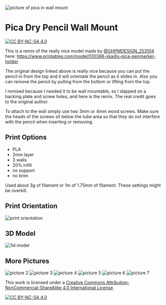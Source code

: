 ![picture of pica in wall mount](images/picture_01.png)

# Pica Dry Pencil Wall Mount

[![CC BY-NC-SA 4.0][cc-by-nc-sa-image]][cc-by-nc-sa]

This is a remix of the really nice model made by [@GHPMDESIGN_253104](https://www.printables.com/@GHPMDESIGN_253104) here:  https://www.printables.com/model/510398-skadis-pica-penmarker-holder

The original design linked above is really nice because you can put the pencil in from the top and it will orientate the pencil as it slides in.  Also you can remove the pencil by pulling from the bottom or lifting from the top.

I remixed because I needed it to be wall mountable, so I slapped on a backing plate and screw holes, and here is the remix.  The real credit goes to the original author.

To attach to the wall simply use two 3mm or 4mm wood screws.  Make sure the heads of the screws sit below the tube area so that they do not interfere with the pencil when inserting or removing.
 

## Print Options

- PLA
- 2mm layer
- 3 walls
- 20% infill
- no support
- no brim

Used about 3g of filament or 1m of 1.75mm of filament.  These settings might be overkill.

## Print Orientation

![print orientation](images/print_orientation.png)


## 3D Model
![3d model](images/3d-model.png)

## More Pictures
![picture 2](images/picture_02.png)
![picture 3](images/picture_03.png)
![picture 4](images/picture_04.png)
![picture 5](images/picture_05.png)
![picture 6](images/picture_06.png)
![picture 7](images/picture_07.png)

This work is licensed under a
[Creative Commons Attribution-NonCommercial-ShareAlike 4.0 International License][cc-by-nc-sa].

[![CC BY-NC-SA 4.0][cc-by-nc-sa-image]][cc-by-nc-sa]

[cc-by-nc-sa]: http://creativecommons.org/licenses/by-nc-sa/4.0/
[cc-by-nc-sa-image]: https://licensebuttons.net/l/by-nc-sa/4.0/88x31.png
[cc-by-nc-sa-shield]: https://img.shields.io/badge/License-CC%20BY--NC--SA%204.0-lightgrey.svg
